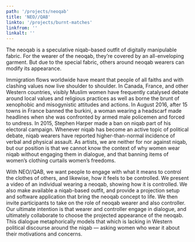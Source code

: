 ```yaml
---
path: '/projects/neoqab'
title: 'NEO//QAB'
linkto: '/projects/burnt-matches'
linkfrom: ''
linkalt: ''
---
```


The neoqab is a speculative niqab-based outfit of digitally manipulable fabric. For the wearer of the neoqab, they’re covered by an all-enveloping garment. But due to the special fabric, others around neoqab wearers can modify its appearance.

Immigration flows worldwide have meant that people of all faiths and with clashing values now live shoulder to shoulder. In Canada, France, and other Western countries, visibly Muslim women have frequently catalysed debate around local values and religious practices as well as borne the brunt of xenophobic and misogynistic attitudes and actions. In August 2016, after 15 towns in France banned the burkini, a woman wearing a headscarf made headlines when she was confronted by armed male policemen and forced to undress. In 2015, Stephen Harper made a ban on niqab part of his electoral campaign. Whenever niqab has become an active topic of political debate, niqab wearers have reported higher-than-normal incidence of verbal and physical assault. As artists, we are neither for nor against niqab, but our position is that we cannot know the context of why women wear niqab without engaging them in dialogue, and that banning items of women’s clothing curtails women’s freedoms.

With NEO//QAB, we want people to engage with what it means to control the clothes of others, and likewise, how it feels to be controlled. We present a video of an individual wearing a neoqab, showing how it is controlled. We also make available a niqab-based outfit, and provide a projection setup and software application that bring the neoqab concept to life. We then invite participants to take on the role of neoqab wearer and also controller. Our ultimate intention is that wearer and controller engage in dialogue, and ultimately collaborate to choose the projected appearance of the neoqab. This dialogue metaphorically models that which is lacking in Western political discourse around the niqab — asking women who wear it about their motivations and concerns.
